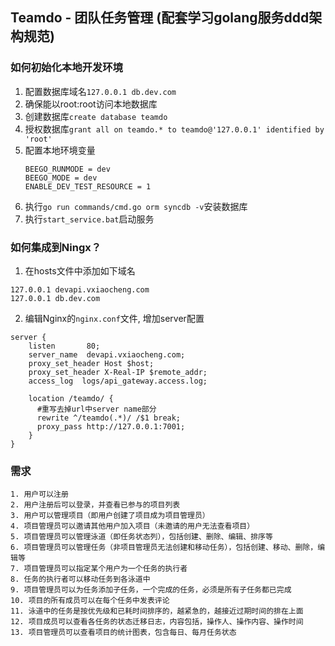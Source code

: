 
## Teamdo - 团队任务管理 (配套学习golang服务ddd架构规范)

### 如何初始化本地开发环境
1. 配置数据库域名`127.0.0.1 db.dev.com`
2. 确保能以root:root访问本地数据库
3. 创建数据库`create database teamdo`
4. 授权数据库`grant all on teamdo.* to teamdo@'127.0.0.1' identified by 'root'`
5. 配置本地环境变量
   ```
   BEEGO_RUNMODE = dev
   BEEGO_MODE = dev
   ENABLE_DEV_TEST_RESOURCE = 1
   ```
6. 执行`go run commands/cmd.go orm syncdb -v`安装数据库
7. 执行`start_service.bat`启动服务

### 如何集成到Ningx？
1. 在hosts文件中添加如下域名
```
127.0.0.1 devapi.vxiaocheng.com
127.0.0.1 db.dev.com
```

2. 编辑Nginx的`nginx.conf`文件, 增加server配置
```
server {
    listen       80;
    server_name  devapi.vxiaocheng.com;
    proxy_set_header Host $host;
    proxy_set_header X-Real-IP $remote_addr;
    access_log  logs/api_gateway.access.log;
    
    location /teamdo/ {
      #重写去掉url中server name部分
      rewrite ^/teamdo(.*)/ /$1 break;
      proxy_pass http://127.0.0.1:7001;
    }
}
```

### 需求
```
1. 用户可以注册
2. 用户注册后可以登录，并查看已参与的项目列表
3. 用户可以管理项目（即用户创建了项目成为项目管理员）
4. 项目管理员可以邀请其他用户加入项目（未邀请的用户无法查看项目）
5. 项目管理员可以管理泳道（即任务状态列），包括创建、删除、编辑、排序等
6. 项目管理员可以管理任务（非项目管理员无法创建和移动任务），包括创建、移动、删除，编辑等
7. 项目管理员可以指定某个用户为一个任务的执行者
8. 任务的执行者可以移动任务到各泳道中
9. 项目管理员可以为任务添加子任务，一个完成的任务，必须是所有子任务都已完成
10. 项目的所有成员可以在每个任务中发表评论
11. 泳道中的任务是按优先级和已耗时间排序的，越紧急的，越接近过期时间的排在上面
12. 项目成员可以查看各任务的状态迁移日志，内容包括，操作人、操作内容、操作时间
13. 项目管理员可以查看项目的统计图表，包含每日、每月任务状态
```